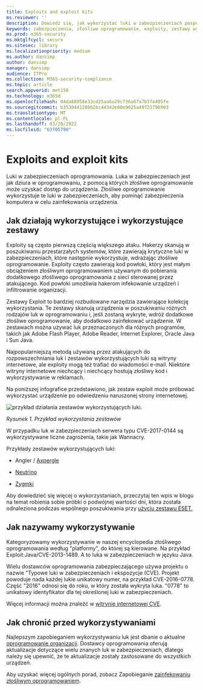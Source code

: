 ```yaml
---
title: Exploits and exploit kits
ms.reviewer: ''
description: Dowiedz się, jak wykorzystać luki w zabezpieczeniach pospolitego oprogramowania w celu uzyskania atakującym dostępu do komputera użytkownika i zainstalowania innego złośliwego oprogramowania.
keywords: zabezpieczenia, złośliwe oprogramowanie, exploity, zestawy wykorzystujące luki, zapobieganie, luki w zabezpieczeniach, firma Microsoft, rodzina wykorzystująca złośliwe oprogramowanie, exploity, java, flash, adobe, oprogramowanie do aktualizacji, zapobieganie lukom, pakietom luk, 0-dniom, dziurom, usterkom, atakom, Flash, Adobe, oprogramowaniem aktualnym, aktualnym oprogramowaniem, aktualizacją, aktualizacją oprogramowania, ponownej aktualizacji, pamięci podręcznej Java, ponownego zainfekowania, nie usuwają, wykrywają pełne skanowanie, MSE, Defender, WDSI, MMPC, Centrum firmy Microsoft ds. ochrony przed złośliwym oprogramowaniem
ms.prod: m365-security
ms.mktglfcycl: secure
ms.sitesec: library
ms.localizationpriority: medium
ms.author: dansimp
author: dansimp
manager: dansimp
audience: ITPro
ms.collection: M365-security-compliance
ms.topic: article
search.appverid: met150
ms.technology: m365d
ms.openlocfilehash: 04da88958e33cd25aa6a29c736a67a7b5fe405fe
ms.sourcegitcommit: b3530441288b2bc44342e00e9025a49721796903
ms.translationtype: MT
ms.contentlocale: pl-PL
ms.lasthandoff: 03/20/2022
ms.locfileid: "63705790"
---
```

# <a name="exploits-and-exploit-kits"></a>Exploits and exploit kits

Luki w zabezpieczeniach oprogramowania. Luka w zabezpieczeniach jest jak dziura w oprogramowaniu, z pomocą których złośliwe oprogramowanie może uzyskać dostęp do urządzenia. Złośliwe oprogramowanie wykorzystuje te luki w zabezpieczeniach, aby pominąć zabezpieczenia komputera w celu zainfekowania urządzenia.

## <a name="how-exploits-and-exploit-kits-work"></a>Jak działają wykorzystujące i wykorzystujące zestawy

Exploity są często pierwszą częścią większego ataku. Hakerzy skanują w poszukiwaniu przestarzałych systemów, które zawierają krytyczne luki w zabezpieczeniach, które następnie wykorzystuje, wdrażając złośliwe oprogramowanie. Exploity często zawierają kod powłoki, który jest małym obciążeniem złośliwym oprogramowaniem używanym do pobierania dodatkowego złośliwego oprogramowania z sieci sterowanej przez atakującego. Kod powłoki umożliwia hakerom infekowanie urządzeń i infiltrowanie organizacji.

Zestawy Exploit to bardziej rozbudowane narzędzia zawierające kolekcję wykorzystania. Te zestawy skanują urządzenia w poszukiwaniu różnych rodzajów luk w oprogramowaniu i, jeśli zostaną wykryte, wdróż dodatkowe złośliwe oprogramowanie, aby dodatkowo zainfekować urządzenie. W zestawach można używać luk przeznaczonych dla różnych programów, takich jak Adobe Flash Player, Adobe Reader, Internet Explorer, Oracle Java i Sun Java.

Najpopularniejszą metodą używaną przez atakujących do rozpowszechniania luk i zestawów wykorzystujących luki są witryny internetowe, ale exploity mogą też trafiać do wiadomości e-mail. Niektóre witryny internetowe niechcący i niechcący hostują złośliwy kod i wykorzystywanie w reklamach.

Na poniższej infografice przedstawiono, jak zestaw exploit może próbować wykorzystać urządzenie po odwiedzeniu naruszonej strony internetowej.

![przykład działania zestawów wykorzystujących luki.](../../media/security-intelligence-images/exploit-kit.png)

*Rysunek 1. Przykład wykorzystania zestawów*

W przypadku luk w zabezpieczeniach serwera typu CVE-2017-0144 są wykorzystywane liczne zagrożenia, takie jak Wannacry.

Przykłady zestawów wykorzystujących luki:

- Angler / [Axpergle](https://www.microsoft.com/en-us/wdsi/threats/malware-encyclopedia-description?name=JS/Axpergle)

- [Neutrino](https://www.microsoft.com/en-us/wdsi/threats/malware-encyclopedia-description?name=JS/NeutrinoEK)

- [Zygmki](https://www.microsoft.com/en-us/wdsi/threats/malware-encyclopedia-description?name=JS/Neclu)

Aby dowiedzieć się więcej o wykorzystaniach, przeczytaj ten wpis w blogu na temat robienia sobie próbki o podwójnej wartości dni, która została odnaleziona podczas wspólnego poszukiwania przy [użyciu zestawu ESET.](https://cloudblogs.microsoft.com/microsoftsecure/2018/07/02/taking-apart-a-double-zero-day-sample-discovered-in-joint-hunt-with-eset/)

## <a name="how-we-name-exploits"></a>Jak nazywamy wykorzystywanie

Kategoryzowamy wykorzystywanie w naszej encyclopedia złośliwego oprogramowania według "platformy", do której są kierowane. Na przykład Exploit:Java/CVE-2013-1489. A to luka w zabezpieczeniach w języku Java.

Wielu dostawców oprogramowania zabezpieczającego używa projektu o nazwie "Typowe luki w zabezpieczeniach i ekspozycje (CVE). Projekt powoduje nada każdej lukie unikatowy numer, na przykład CVE-2016-0778.
Część "2016" odnosi się do roku, w który została wykryta luka. "0778" to unikatowy identyfikator dla tej określonej luki w zabezpieczeniach.

Więcej informacji można znaleźć w [witrynie internetowej CVE](https://cve.mitre.org/).

## <a name="how-to-protect-against-exploits"></a>Jak chronić przed wykorzystywaniami

Najlepszym zapobieganiem wykorzystywaniu luk jest dbanie o aktualne [oprogramowanie organizacji](https://portal.msrc.microsoft.com/). Dostawcy oprogramowania oferują aktualizacje dotyczące wielu znanych luk w zabezpieczeniach, dlatego należy się upewnić, że te aktualizacje zostały zastosowane do wszystkich urządzeń.

Aby uzyskać więcej ogólnych porad, zobacz Zapobieganie [zainfekowaniu złośliwym oprogramowaniem](prevent-malware-infection.md).
